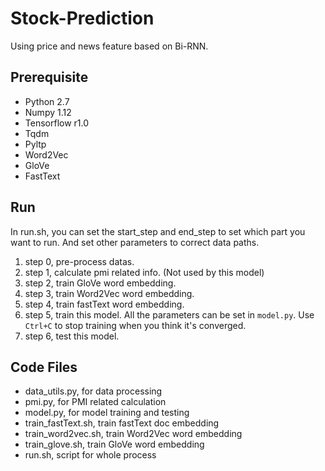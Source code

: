 # Stock-Prediction
Using price and news feature based on Bi-RNN.

## Prerequisite
* Python 2.7
* Numpy 1.12
* Tensorflow r1.0
* Tqdm
* Pyltp
* Word2Vec
* GloVe
* FastText

## Run
In run.sh, you can set the start_step and end_step to set which part you want to run.
And set other parameters to correct data paths.

1. step 0, pre-process datas.
2. step 1, calculate pmi related info. (Not used by this model)
3. step 2, train GloVe word embedding.
4. step 3, train Word2Vec word embedding.
5. step 4, train fastText word embedding.
6. step 5, train this model. All the parameters can be set in `model.py`. Use `Ctrl+C` to stop training when you think it's converged.
7. step 6, test this model.

## Code Files
* data_utils.py, for data processing
* pmi.py, for PMI related calculation
* model.py, for model training and testing
* train_fastText.sh, train fastText doc embedding
* train_word2vec.sh, train Word2Vec word embedding
* train_glove.sh, train GloVe word embedding
* run.sh, script for whole process
